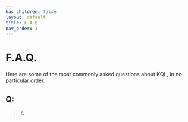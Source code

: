 ```yaml
---
has_children: false
layout: default
title: F.A.Q
nav_order: 3
---
```


# F.A.Q.
Here are some of the most commonly asked questions about KQL, in no particular order.

## Q:
> A
